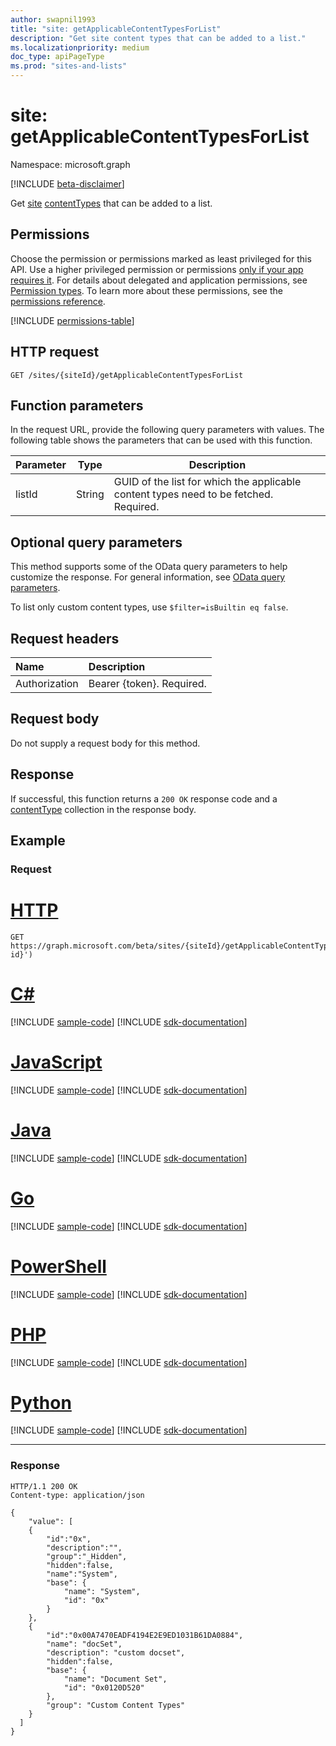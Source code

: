 ```yaml
---
author: swapnil1993
title: "site: getApplicableContentTypesForList"
description: "Get site content types that can be added to a list."
ms.localizationpriority: medium
doc_type: apiPageType
ms.prod: "sites-and-lists"
---
```


# site: getApplicableContentTypesForList
Namespace: microsoft.graph

[!INCLUDE [beta-disclaimer](../../includes/beta-disclaimer.md)]

Get [site][] [contentTypes][contentType] that can be added to a list.

## Permissions

Choose the permission or permissions marked as least privileged for this API. Use a higher privileged permission or permissions [only if your app requires it](/graph/permissions-overview#best-practices-for-using-microsoft-graph-permissions). For details about delegated and application permissions, see [Permission types](/graph/permissions-overview#permission-types). To learn more about these permissions, see the [permissions reference](/graph/permissions-reference).

<!-- { "blockType": "permissions", "name": "site_getapplicablecontenttypesforlist" } -->
[!INCLUDE [permissions-table](../includes/permissions/site-getapplicablecontenttypesforlist-permissions.md)]

## HTTP request

<!-- { "blockType": "ignored" } -->

```http
GET /sites/{siteId}/getApplicableContentTypesForList
```

## Function parameters
In the request URL, provide the following query parameters with values.
The following table shows the parameters that can be used with this function.

|Parameter|Type|Description|
|-|-|-|
|listId| String | GUID of the list for which the applicable content types need to be fetched. Required. |

## Optional query parameters

This method supports some of the OData query parameters to help customize the response. For general information, see [OData query parameters](/graph/query-parameters).

To list only custom content types, use `$filter=isBuiltin eq false`.

## Request headers
|Name|Description|
|:---|:---|
|Authorization|Bearer {token}. Required.|

## Request body
Do not supply a request body for this method.

## Response

If successful, this function returns a `200 OK` response code and a [contentType](../resources/contenttype.md) collection in the response body.

## Example

### Request

# [HTTP](#tab/http)
<!-- {
  "blockType": "request",
  "name": "site_getapplicablecontenttypesforlist"
}
-->
```msgraph-interactive
GET https://graph.microsoft.com/beta/sites/{siteId}/getApplicableContentTypesForList(listId='{list-id}')
```

# [C#](#tab/csharp)
[!INCLUDE [sample-code](../includes/snippets/csharp/site-getapplicablecontenttypesforlist-csharp-snippets.md)]
[!INCLUDE [sdk-documentation](../includes/snippets/snippets-sdk-documentation-link.md)]

# [JavaScript](#tab/javascript)
[!INCLUDE [sample-code](../includes/snippets/javascript/site-getapplicablecontenttypesforlist-javascript-snippets.md)]
[!INCLUDE [sdk-documentation](../includes/snippets/snippets-sdk-documentation-link.md)]

# [Java](#tab/java)
[!INCLUDE [sample-code](../includes/snippets/java/site-getapplicablecontenttypesforlist-java-snippets.md)]
[!INCLUDE [sdk-documentation](../includes/snippets/snippets-sdk-documentation-link.md)]

# [Go](#tab/go)
[!INCLUDE [sample-code](../includes/snippets/go/site-getapplicablecontenttypesforlist-go-snippets.md)]
[!INCLUDE [sdk-documentation](../includes/snippets/snippets-sdk-documentation-link.md)]

# [PowerShell](#tab/powershell)
[!INCLUDE [sample-code](../includes/snippets/powershell/site-getapplicablecontenttypesforlist-powershell-snippets.md)]
[!INCLUDE [sdk-documentation](../includes/snippets/snippets-sdk-documentation-link.md)]

# [PHP](#tab/php)
[!INCLUDE [sample-code](../includes/snippets/php/site-getapplicablecontenttypesforlist-php-snippets.md)]
[!INCLUDE [sdk-documentation](../includes/snippets/snippets-sdk-documentation-link.md)]

# [Python](#tab/python)
[!INCLUDE [sample-code](../includes/snippets/python/site-getapplicablecontenttypesforlist-python-snippets.md)]
[!INCLUDE [sdk-documentation](../includes/snippets/snippets-sdk-documentation-link.md)]

---

### Response

<!-- {
  "blockType": "response",
  "truncated": true,
  "@odata.type": "Collection(microsoft.graph.contentType)"
}
-->

```http
HTTP/1.1 200 OK
Content-type: application/json

{
    "value": [
    {
        "id":"0x",
        "description":"",
        "group":"_Hidden",
        "hidden":false,
        "name":"System",
        "base": {
            "name": "System",
            "id": "0x"
        }
    },
    {
        "id":"0x00A7470EADF4194E2E9ED1031B61DA0884",
        "name": "docSet",
        "description": "custom docset",
        "hidden":false,
        "base": {
            "name": "Document Set",
            "id": "0x0120D520"
        },
        "group": "Custom Content Types"
    }
  ]
}
```

[contentType]: ../resources/contentType.md
[site]: ../resources/site.md
